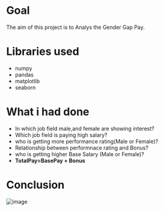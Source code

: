 # Goal 
<!--  -->
The aim of this project is to Analys the Gender Gap Pay.          
# Libraries used
* numpy
* pandas
* matplotlib
* seaborn             
<!--  -->         
# What i had done           
* In which job field male,and female are showing interest?        
* Which job field is paying high salary?        
* who is getting more performance rating(Male or Female)?   
* Relationship between performnace rating and Bonus?         
* who is getting higher Base Salary (Male or Female)?
* **TotalPay=BasePay + Bonus**         
<!--  -->             
# Conclusion         
![image](https://user-images.githubusercontent.com/71770999/172068273-bbdf4c9b-3042-4168-97f6-b89716280610.png)
